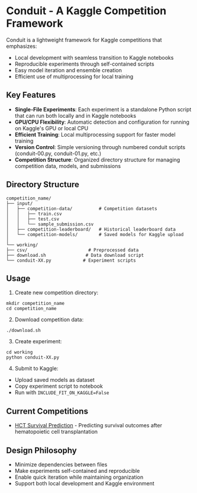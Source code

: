 # Conduit - A Kaggle Competition Framework

Conduit is a lightweight framework for Kaggle competitions that emphasizes:

- Local development with seamless transition to Kaggle notebooks
- Reproducible experiments through self-contained scripts 
- Easy model iteration and ensemble creation
- Efficient use of multiprocessing for local training

## Key Features

- **Single-File Experiments**: Each experiment is a standalone Python script that can run both locally and in Kaggle notebooks
- **GPU/CPU Flexibility**: Automatic detection and configuration for running on Kaggle's GPU or local CPU
- **Efficient Training**: Local multiprocessing support for faster model training
- **Version Control**: Simple versioning through numbered conduit scripts (conduit-00.py, conduit-01.py, etc.)
- **Competition Structure**: Organized directory structure for managing competition data, models, and submissions

## Directory Structure

```
competition_name/
├── input/
│   ├── competition-data/          # Competition datasets
│   │   ├── train.csv
│   │   ├── test.csv
│   │   └── sample_submission.csv
│   ├── competition-leaderboard/   # Historical leaderboard data
│   └── competition-models/        # Saved models for Kaggle upload
│
└── working/
├── csv/                       # Preprocessed data
├── download.sh               # Data download script
└── conduit-XX.py            # Experiment scripts
```

## Usage

1. Create new competition directory:

```
mkdir competition_name
cd competition_name
```

2. Download competition data:

```
./download.sh
```

3. Create experiment:

```
cd working
python conduit-XX.py
```

4. Submit to Kaggle:
- Upload saved models as dataset
- Copy experiment script to notebook
- Run with `INCLUDE_FIT_ON_KAGGLE=False`

## Current Competitions

- [HCT Survival Prediction](https://www.kaggle.com/competitions/equity-post-HCT-survival-predictions) - Predicting survival outcomes after hematopoietic cell transplantation

## Design Philosophy

- Minimize dependencies between files
- Make experiments self-contained and reproducible
- Enable quick iteration while maintaining organization
- Support both local development and Kaggle environment
